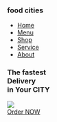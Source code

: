 <!DOCTYPE html>
<html lang="en">
  <head>
    <meta charset="UTF-8">
    <meta http-equiv="X=UA-Compatible" content="IE=edge">
    <meta name="viewport" content="wdth= devce-width, nitial-scale=1.0">
    <title> OUJDA  delecious-fooD </title>
    <link rel="stylesheet" href="style.css">
    <link rel="shortcut icon" href="image/logo.png">
	<link rel="stylesheet" href="https://cdnjs.cloudflare.com/ajax/libs/font-awesome/6.1.1/css/all.min.css" integrity="sha512-KfkfwYDsLkIlwQp6LFnl8zNdLGxu9YAA1QvwINks4PhcElQSvqcyVLLD9aMhXd13uQjoXtEKNosOWaZqXgel0g==" crossorigin="anonymous" referrerpolicy="no-referrer" />
  </head>
  <body>
    <section>
	  <nav>
	    <div class="logo">
		  <h1>food citie<span>s</span></h1>
		</div>
		<ul>
		  <li><a href="#home">Home</a></li>
		  <li><a href="#Menu">Menu</a></li>
		  <li><a href="#Shop">Shop</a></li>
		  <li><a href="#Service">Service</a></li>
		  <li><a href="#About">About</a></li>
		</ul>
		<div class="icons">
		  <i class="fa-solid fa-heart"></i>
		  <i class="fa-solid fa-cart-shopping"></i>
		  <i class="fa-solid fa-user"></i>
		</div>
		<div class="main" id="Home">
		  <div class="main_content">
		    <div class="main_text">
			  <h1>The fastest<br> Delivery <br> <span>in Your CITY</span></h1>
			  <p> 
			  </p>
			</div>
			<div class="main_image">
			  <img src="https://img.delicious.com.au/tDFZk3WL/del/2016/03/portuguese-chicken-burger-28443-1.jpg">
			</div>
		  </div>
		  <div class="social_icon">
		    <i class="fa-brands fa-facebook-f"></i>
			<i class="fa-brands fa-twitter"></i>
			<i class="fa-brands fa-instagram"></i>
			<i class="fa-brands fa-linkedin-in"></i>
		  </div>
		  <div class="button">
		    <a href="#">Order NOW</a>
			<i class="fa-solid fa-chevron-right"></i>
		  </div>
		</div>
	  </nav>
	</section>  
  
  </body>
</html>
